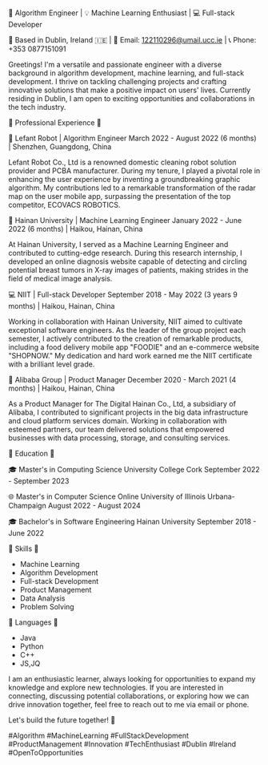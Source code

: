 🚀 Algorithm Engineer | 💡 Machine Learning Enthusiast | 💻 Full-stack Developer

📍 Based in Dublin, Ireland 🇮🇪 | 📧 Email: 122110296@umail.ucc.ie | 📞 Phone: +353 0877151091

Greetings! I'm a versatile and passionate engineer with a diverse background in algorithm development, machine learning, and full-stack development. I thrive on tackling challenging projects and crafting innovative solutions that make a positive impact on users' lives. Currently residing in Dublin, I am open to exciting opportunities and collaborations in the tech industry.

🔹 Professional Experience 🔹

🤖 Lefant Robot | Algorithm Engineer
March 2022 - August 2022 (6 months) | Shenzhen, Guangdong, China

Lefant Robot Co., Ltd is a renowned domestic cleaning robot solution provider and PCBA manufacturer. During my tenure, I played a pivotal role in enhancing the user experience by inventing a groundbreaking graphic algorithm. My contributions led to a remarkable transformation of the radar map on the user mobile app, surpassing the presentation of the top competitor, ECOVACS ROBOTICS.

🧠 Hainan University | Machine Learning Engineer
January 2022 - June 2022 (6 months) | Haikou, Hainan, China

At Hainan University, I served as a Machine Learning Engineer and contributed to cutting-edge research. During this research internship, I developed an online diagnosis website capable of detecting and circling potential breast tumors in X-ray images of patients, making strides in the field of medical image analysis.

💻 NIIT | Full-stack Developer
September 2018 - May 2022 (3 years 9 months) | Haikou, Hainan, China

Working in collaboration with Hainan University, NIIT aimed to cultivate exceptional software engineers. As the leader of the group project each semester, I actively contributed to the creation of remarkable products, including a food delivery mobile app "FOODIE" and an e-commerce website "SHOPNOW." My dedication and hard work earned me the NIIT certificate with a brilliant level grade.

💼 Alibaba Group | Product Manager
December 2020 - March 2021 (4 months) | Haikou, Hainan, China

As a Product Manager for The Digital Hainan Co., Ltd, a subsidiary of Alibaba, I contributed to significant projects in the big data infrastructure and cloud platform services domain. Working in collaboration with esteemed partners, our team delivered solutions that empowered businesses with data processing, storage, and consulting services.

🔹 Education 🔹

🎓 Master's in Computing Science
University College Cork
September 2022 - September 2023

🌐 Master's in Computer Science Online
University of Illinois Urbana-Champaign
August 2022 - August 2024

🎓 Bachelor's in Software Engineering
Hainan University
September 2018 - June 2022

🔹 Skills 🔹

- Machine Learning
- Algorithm Development
- Full-stack Development
- Product Management
- Data Analysis
- Problem Solving

🔹 Languages 🔹

- Java
- Python
- C++
- JS,JQ

I am an enthusiastic learner, always looking for opportunities to expand my knowledge and explore new technologies. If you are interested in connecting, discussing potential collaborations, or exploring how we can drive innovation together, feel free to reach out to me via email or phone.

Let's build the future together! 🚀

#Algorithm #MachineLearning #FullStackDevelopment #ProductManagement #Innovation #TechEnthusiast #Dublin #Ireland #OpenToOpportunities
